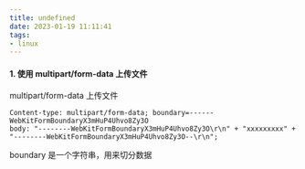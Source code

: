 ```yaml
---
title: undefined
date: 2023-01-19 11:11:41
tags:
- linux
---
```


#### 1. 使用 multipart/form-data 上传文件

multipart/form-data 上传文件

```
Content-type: multipart/form-data; boundary=------WebKitFormBoundaryX3mHuP4Uhvo8Zy3O
body: "--------WebKitFormBoundaryX3mHuP4Uhvo8Zy3O\r\n" + "xxxxxxxxx" + "--------WebKitFormBoundaryX3mHuP4Uhvo8Zy3O--\r\n";
```

boundary 是一个字符串，用来切分数据

